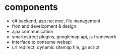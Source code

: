 # components
- c# backend, asp.net mvc, file management
- fron end development & design
- ajax communication
- smartystreet plugins, googlemap api, js framework
- interface to consume webapi
- url redirect, dynamic sitemap file, ga script
